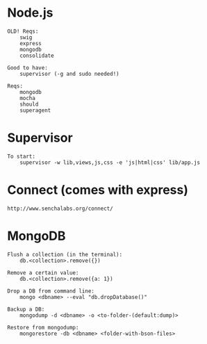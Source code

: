 Node.js 
======
	OLD! Reqs:
		swig
		express
		mongodb
		consolidate

	Good to have:
		supervisor (-g and sudo needed!)

	Reqs:
		mongodb
		mocha
		should
		superagent

Supervisor
======
	To start:
		supervisor -w lib,views,js,css -e 'js|html|css' lib/app.js

Connect (comes with express)
======
	http://www.senchalabs.org/connect/

MongoDB
======
	Flush a collection (in the terminal):
		db.<collection>.remove({})

	Remove a certain value:
		db.<collection>.remove({a: 1})
	
	Drop a DB from command line:
		mongo <dbname> --eval "db.dropDatabase()"

	Backup a DB:
		mongodump -d <dbname> -o <to-folder-(default:dump)>

	Restore from mongodump:
		mongorestore -db <dbname> <folder-with-bson-files>
